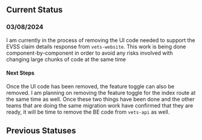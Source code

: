## Current Status
### 03/08/2024
I am currently in the process of removing the UI code needed to support the EVSS claim details response from `vets-website`. This work is being done component-by-component in order to avoid any risks involved with changing large chunks of code at the same time

#### Next Steps
Once the UI code has been removed, the feature toggle can also be removed. I am planning on removing the feature toggle for the index route at the same time as well. Once these two things have been done and the other teams that are doing the same migration work have confirmed that they are ready, it will be time to remove the BE code from `vets-api` as well.

## Previous Statuses
